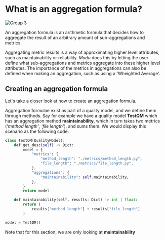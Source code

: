 # What is an aggregation formula?

![Group 3](https://user-images.githubusercontent.com/66801011/224264480-a66d91be-fa04-4994-a719-d390d2297ff4.png)

An aggregation formula is an arithmetic formula that decides how to aggregate the result of an arbitrary amount of sub-aggregations and metrics.

Aggregating metric results is a way of approximating higher level attributes, such as maintainability or reliability. _Modu_ does this by letting the user define what sub-aggregations and metrics aggregate into these higher level attributes. The importance of the metrics in aggregations can also be defined when making an aggregation, such as using a 'Wheighted Average'. 


## Creating an aggregation formula

Let's take a closer look at how to create an aggregation formula.

Aggregation formulae exist as part of a quality model, and we define them through methods. Say for example we have a quality model **TestQM** which has an aggregation method **maintainability**, which in turn takes two metrics (_'method length'_, _'file length'_), and sums them. We would display this scenario as the following code:

```python
class TestQM(QualityModel):
    def get_desc(self) -> Dict:
        model = {
            "metrics": {
                "method_length": "./metrics/method_length.py",
                "file_length": "./metrics/file_length.py",
            },
            "aggregations": {
                "maintainability": self.maintainability,
            },
        }
        return model

    def maintainability(self, results: Dict) -> int | float:
        return (
            results["method_length"] + results["file_length"]
        )

model = TestQM()
```
Note that for this section, we are only looking at **maintainability**